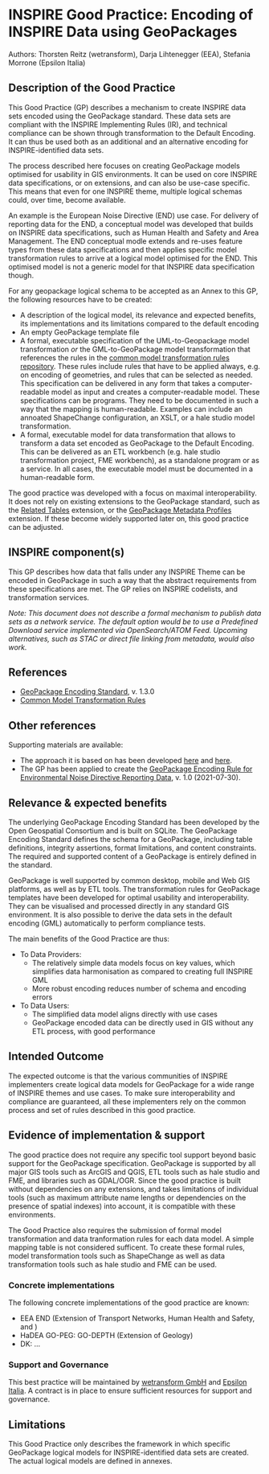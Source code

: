 # INSPIRE Good Practice: Encoding of INSPIRE Data using GeoPackages

Authors: Thorsten Reitz (wetransform), Darja Lihtenegger (EEA), Stefania Morrone (Epsilon Italia)

## Description of the Good Practice

This Good Practice (GP) describes a mechanism to create INSPIRE data sets encoded using the GeoPackage standard. These data sets are compliant with the INSPIRE Implementing Rules (IR), and technical compliance can be shown through transformation to the Default Encoding. It can thus be used both as an additional and an alternative encoding for INSPIRE-identified data sets.

The process described here focuses on creating GeoPackage models optimised for usability in GIS environments. It can be used on core INSPIRE data specifications, or on extensions, and can also be use-case specific. This means that even for one INSPIRE theme, multiple logical schemas could, over time, become available. 

An example is the European Noise Directive (END) use case. For delivery of reporting data for the END, a conceptual model was developed that builds on INSPIRE data specifications, such as Human Health and Safety and Area Management. The END conceptual modle extends and re-uses feature types from these data specifications and then applies specific model transformation rules to arrive at a logical model optimised for the END. This optimised model is not a generic model for that INSPIRE data specification though.

For any geopackage logical schema to be accepted as an Annex to this GP, the following resources have to be created:

- A description of the logical model, its relevance and expected benefits, its implementations and its limitations compared to the default encoding
- An empty GeoPackage template file
- A formal, executable specification of the UML-to-Geopackage model transformation *or* the GML-to-GeoPackage model transformation that references the rules in the [common model transformation rules repository](https://github.com/INSPIRE-MIF/model-transformation-rules). These rules include rules that have to be applied always, e.g. on encoding of geometries, and rules that can be selected as needed. This specification can be delivered in any form that takes a computer-readable model as input and creates a computer-readable model. These specifications can be programs. They need to be documented in such a way that the mapping is human-readable. Examples can include an annoated ShapeChange configuration, an XSLT, or a hale studio model transformation.
- A formal, executable model for data transformation that allows to transform a data set encoded as GeoPackage to the Default Encoding. This can be delivered as an ETL workbench (e.g. hale studio transformation project, FME workbench), as a standalone program or as a service. In all cases, the executable model must be documented in a human-readable form.
 
The good practice was developed with a focus on maximal interoperability. It does not rely on existing extensions to the GeoPackage standard, such as the [Related Tables](https://docs.opengeospatial.org/is/18-000/18-000.html) extension, or the [GeoPackage Metadata Profiles](https://gitlab.com/imagemattersllc/ogc-tb-16-gpkg/-/blob/master/extensions/7-metadata-profiles.adoc) extension. If these become widely supported later on, this good practice can be adjusted.

## INSPIRE component(s)

This GP describes how data that falls under any INSPIRE Theme can be encoded in GeoPackage in such a way that the abstract requirements from these specifications are met. The GP relies on INSPIRE codelists, and transformation services.

*Note: This document does not describe a formal mechanism to publish data sets as a network service. The default option would be to use a Predefined Download service implemented via OpenSearch/ATOM Feed. Upcoming alternatives, such as STAC or direct file linking from metadata, would also work.*

## References

- [GeoPackage Encoding Standard](https://www.geopackage.org/spec/), v. 1.3.0
- [Common Model Transformation Rules](https://github.com/INSPIRE-MIF/model-transformation-rules)

## Other references

Supporting materials are available:

- The approach it is based on has been developed [here](https://github.com/INSPIRE-MIF/2017.2) and [here](https://github.com/IAAA-Lab/U2G/blob/master/GeoPackage/geopackage-encoding-rule.md).
- The GP has been applied to create the [GeoPackage Encoding Rule for Environmental Noise Directive Reporting Data](https://www.eionet.europa.eu/reportnet/docs/noise/guidelines/geopackage-encoding-rule-end.pdf/view), v. 1.0 (2021-07-30).

## Relevance & expected benefits

The underlying GeoPackage Encoding Standard has been developed by the Open Geospatial Consortium and is built on SQLite. The GeoPackage Encoding Standard defines the schema for a GeoPackage, including table definitions, integrity assertions, format limitations, and content constraints. The required and supported content of a GeoPackage is entirely defined in the standard. 

GeoPackage is well supported by common desktop, mobile and Web GIS platforms, as well as by ETL tools. The transformation rules for GeoPackage templates have been developed for optimal usability and interoperability. They can be visualised and processed directly in any standard GIS environment. It is also possible to derive the data sets in the default encoding (GML) automatically to perform compliance tests.

The main benefits of the Good Practice are thus:

- To Data Providers:
  - The relatively simple data models focus on key values, which simplifies data harmonisation as compared to creating full INSPIRE GML
  - More robust encoding reduces number of schema and encoding errors
- To Data Users:
  - The simplified data model aligns directly with use cases
  - GeoPackage encoded data can be directly used in GIS without any ETL process, with good performance

## Intended Outcome

The expected outcome is that the various communities of INSPIRE implementers create logical data models for GeoPackage for a wide range of INSPIRE themes and use cases. To make sure interoperability and compliance are guaranteed, all these implementers rely on the common process and set of rules described in this good practice.

## Evidence of implementation & support

The good practice does not require any specific tool support beyond basic support for the GeoPackage specification. GeoPackage is supported by all major GIS tools such as ArcGIS and QGIS, ETL tools such as hale studio and FME, and libraries such as GDAL/OGR. Since the good practice is built without dependencies on any extensions, and takes limitations of individual tools (such as maximum attribute name lengths or dependencies on the presence of spatial indexes) into account, it is compatible with these environments.

The Good Practice also requires the submission of formal model transformation and data tranformation rules for each data model. A simple mapping table is not considered sufficent. To create these formal rules, model transformation tools such as ShapeChange as well as data transformation tools such as hale studio and FME can be used. 

### Concrete implementations

The following concrete implementations of the good practice are known:

- EEA END (Extension of Transport Networks, Human Health and Safety, and )
- HaDEA GO-PEG: GO-DEPTH (Extension of Geology) 
- DK: ...

### Support and Governance 

This best practice will be maintained by [wetransform GmbH](https://www.wetransform.to/) and [Epsilon Italia](https://www.epsilon-italia.it/). A contract is in place to ensure sufficient resources for support and governance.

## Limitations

This Good Practice only describes the framework in which specific GeoPackage logical models for INSPIRE-identified data sets are created. The actual logical models are defined in annexes. 

